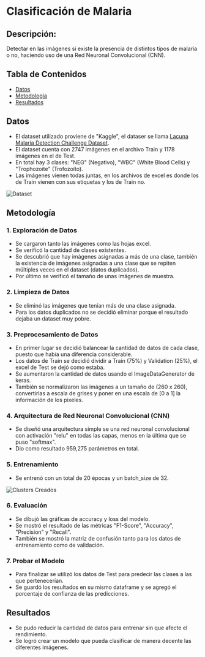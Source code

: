 # Clasificación de Malaria

## Descripción:
Detectar en las imágenes si existe la presencia de distintos tipos de malaria o no, haciendo uso de una Red Neuronal Convolucional (CNN).


## Tabla de Contenidos 
- [Datos](#datos)
- [Metodología](#metodología)
- [Resultados](#resultados)

## Datos 
- El dataset utilizado proviene de "Kaggle", el dataser se llama [Lacuna Malaria Detection Challenge Dataset](https://www.kaggle.com/datasets/rajsahu2004/lacuna-malaria-detection-dataset/data).
- El dataset cuenta con 2747 imágenes en el archivo Train y 1178 imágenes en el de Test.
- En total hay 3 clases: "NEG" (Negativo), "WBC" (White Blood Cells) y "Trophozoite" (Trofozoíto).
- Las imágenes vienen todas juntas, en los archivos de excel es donde los de Train vienen con sus etiquetas y los de Train no.

![Dataset](Imágenes/Dataset.png)

## Metodología 

### 1. Exploración de Datos 
- Se cargaron tanto las imágenes como las hojas excel.
- Se verificó la cantidad de clases existentes.
- Se descubrió que hay imágenes asignadas a más de una clase, también la existencia de imágenes asignadas a una clase que se repiten múltiples veces en el dataset (datos duplicados).
- Por último se verificó el tamaño de unas imágenes de muestra.

### 2. Limpieza de Datos 
- Se eliminó las imágenes que tenían más de una clase asignada.
- Para los datos duplicados no se decidió eliminar porque el resultado dejaba un dataset muy pobre.

### 3. Preprocesamiento de Datos
- En primer lugar se decidió balancear la cantidad de datos de cada clase, puesto que había una diferencia considerable.
- Los datos de Train se decidió dividir a Train (75%) y Validation (25%), el excel de Test se dejó como estaba.
- Se aumentaron la cantidad de datos usando el ImageDataGenerator de keras.
- También se normalizaron las imágenes a un tamaño de (260 x 260), convertirlas a escala de grises y poner en una escala de [0 a 1] la información de los pixeles.

### 4. Arquitectura de Red Neuronal Convolucional (CNN) 
- Se diseñó una arquitectura simple se una red neuronal convolucional con activación "relu" en todas las capas, menos en la última que se puso "softmax".
- Dio como resultado 959,275 parámetros en total.

### 5. Entrenamiento 
- Se entrenó con un total de 20 épocas y un batch_size de 32.

![Clusters Creados](Imágenes/Clusters.png)

### 6. Evaluación 
- Se dibujó las gráficas de accuracy y loss del modelo.
- Se mostró el resultado de las métricas "F1-Score", "Accuracy", "Precision" y "Recall".
- También se mostró la matriz de confusión tanto para los datos de entrenamiento como de validación.

### 7. Probar el Modelo 
- Para finalizar se utilizó los datos de Test para predecir las clases a las que pertenecerían.
- Se guardó los resultados en su mismo dataframe y se agregó el porcentaje de confianza de las predicciones.

## Resultados
- Se pudo reducir la cantidad de datos para entrenar sin que afecte el rendimiento. 
- Se logró crear un modelo que pueda clasificar de manera decente las diferentes imágenes.


